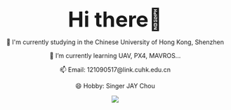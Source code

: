 
<div align = 'center'>
  <p>
  <b><font size='7'>Hi there👋</font></b> 
  </p>
</div>
<div align='center'>
  <p>
 👀 I'm currently studying in the Chinese University of Hong Kong, Shenzhen<br />
  </p>
<!--   <p>
 🔭 I’m a member of Artificial Intelligence and Robotics for Society Laboratory  <br />
  </p> -->
   <p>
 🌱 I’m currently learning UAV, PX4, MAVROS...  <br />
      </p>
       <p>
 📫 Email: 121090517@link.cuhk.edu.cn  <br />
          </p>
           <p>
 😄 Hobby: Singer JAY Chou  <br />
  </p>
  
</div>
<div align='center'> 
  <img src="https://streak-stats.demolab.com/?user=Travis-ovo"> 
</div>
